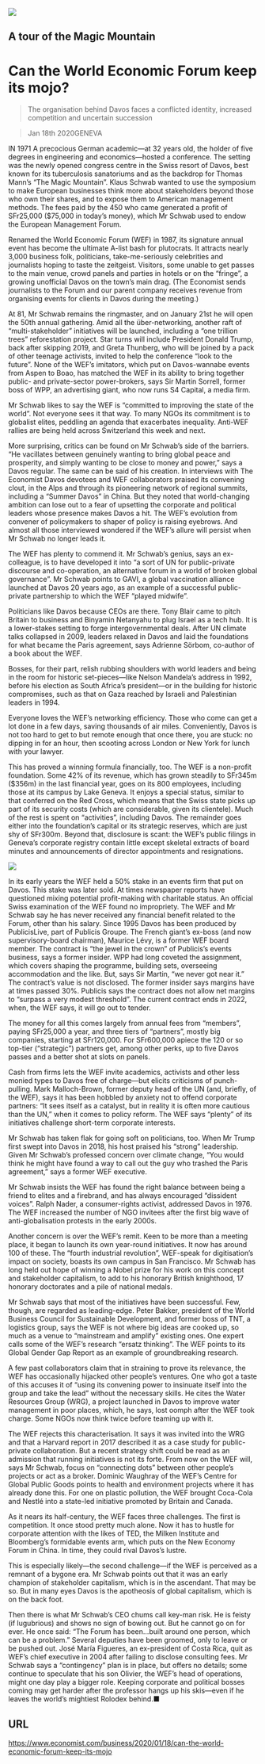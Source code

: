 ![](./images/20200118_WBP001_0.jpg)

## A tour of the Magic Mountain

# Can the World Economic Forum keep its mojo?

> The organisation behind Davos faces a conflicted identity, increased competition and uncertain succession

> Jan 18th 2020GENEVA

IN 1971 A precocious German academic—at 32 years old, the holder of five degrees in engineering and economics—hosted a conference. The setting was the newly opened congress centre in the Swiss resort of Davos, best known for its tuberculosis sanatoriums and as the backdrop for Thomas Mann’s “The Magic Mountain”. Klaus Schwab wanted to use the symposium to make European businesses think more about stakeholders beyond those who own their shares, and to expose them to American management methods. The fees paid by the 450 who came generated a profit of SFr25,000 ($75,000 in today’s money), which Mr Schwab used to endow the European Management Forum.

Renamed the World Economic Forum (WEF) in 1987, its signature annual event has become the ultimate A-list bash for plutocrats. It attracts nearly 3,000 business folk, politicians, take-me-seriously celebrities and journalists hoping to taste the zeitgeist. Visitors, some unable to get passes to the main venue, crowd panels and parties in hotels or on the “fringe”, a growing unofficial Davos on the town’s main drag. (The Economist sends journalists to the Forum and our parent company receives revenue from organising events for clients in Davos during the meeting.)

At 81, Mr Schwab remains the ringmaster, and on January 21st he will open the 50th annual gathering. Amid all the über-networking, another raft of “multi-stakeholder” initiatives will be launched, including a “one trillion trees” reforestation project. Star turns will include President Donald Trump, back after skipping 2019, and Greta Thunberg, who will be joined by a pack of other teenage activists, invited to help the conference “look to the future”. None of the WEF’s imitators, which put on Davos-wannabe events from Aspen to Boao, has matched the WEF in its ability to bring together public- and private-sector power-brokers, says Sir Martin Sorrell, former boss of WPP, an advertising giant, who now runs S4 Capital, a media firm.

Mr Schwab likes to say the WEF is “committed to improving the state of the world”. Not everyone sees it that way. To many NGOs its commitment is to globalist elites, peddling an agenda that exacerbates inequality. Anti-WEF rallies are being held across Switzerland this week and next.

More surprising, critics can be found on Mr Schwab’s side of the barriers. “He vacillates between genuinely wanting to bring global peace and prosperity, and simply wanting to be close to money and power,” says a Davos regular. The same can be said of his creation. In interviews with The Economist Davos devotees and WEF collaborators praised its convening clout, in the Alps and through its pioneering network of regional summits, including a “Summer Davos” in China. But they noted that world-changing ambition can lose out to a fear of upsetting the corporate and political leaders whose presence makes Davos a hit. The WEF’s evolution from convener of policymakers to shaper of policy is raising eyebrows. And almost all those interviewed wondered if the WEF’s allure will persist when Mr Schwab no longer leads it.

The WEF has plenty to commend it. Mr Schwab’s genius, says an ex-colleague, is to have developed it into “a sort of UN for public-private discourse and co-operation, an alternative forum in a world of broken global governance”. Mr Schwab points to GAVI, a global vaccination alliance launched at Davos 20 years ago, as an example of a successful public-private partnership to which the WEF “played midwife”.

Politicians like Davos because CEOs are there. Tony Blair came to pitch Britain to business and Binyamin Netanyahu to plug Israel as a tech hub. It is a lower-stakes setting to forge intergovernmental deals. After UN climate talks collapsed in 2009, leaders relaxed in Davos and laid the foundations for what became the Paris agreement, says Adrienne Sörbom, co-author of a book about the WEF.



Bosses, for their part, relish rubbing shoulders with world leaders and being in the room for historic set-pieces—like Nelson Mandela’s address in 1992, before his election as South Africa’s president—or in the building for historic compromises, such as that on Gaza reached by Israeli and Palestinian leaders in 1994.

Everyone loves the WEF’s networking efficiency. Those who come can get a lot done in a few days, saving thousands of air miles. Conveniently, Davos is not too hard to get to but remote enough that once there, you are stuck: no dipping in for an hour, then scooting across London or New York for lunch with your lawyer.

This has proved a winning formula financially, too. The WEF is a non-profit foundation. Some 42% of its revenue, which has grown steadily to SFr345m ($356m) in the last financial year, goes on its 800 employees, including those at its campus by Lake Geneva. It enjoys a special status, similar to that conferred on the Red Cross, which means that the Swiss state picks up part of its security costs (which are considerable, given its clientele). Much of the rest is spent on “activities”, including Davos. The remainder goes either into the foundation’s capital or its strategic reserves, which are just shy of SFr300m. Beyond that, disclosure is scant: the WEF’s public filings in Geneva’s corporate registry contain little except skeletal extracts of board minutes and announcements of director appointments and resignations.

![](./images/20200118_WBC275.png)

In its early years the WEF held a 50% stake in an events firm that put on Davos. This stake was later sold. At times newspaper reports have questioned mixing potential profit-making with charitable status. An official Swiss examination of the WEF found no impropriety. The WEF and Mr Schwab say he has never received any financial benefit related to the Forum, other than his salary. Since 1995 Davos has been produced by PublicisLive, part of Publicis Groupe. The French giant’s ex-boss (and now supervisory-board chairman), Maurice Lévy, is a former WEF board member. The contract is “the jewel in the crown” of Publicis’s events business, says a former insider. WPP had long coveted the assignment, which covers shaping the programme, building sets, overseeing accommodation and the like. But, says Sir Martin, “we never got near it.” The contract’s value is not disclosed. The former insider says margins have at times passed 30%. Publicis says the contract does not allow net margins to “surpass a very modest threshold”. The current contract ends in 2022, when, the WEF says, it will go out to tender.

The money for all this comes largely from annual fees from “members”, paying SFr25,000 a year, and three tiers of “partners”, mostly big companies, starting at SFr120,000. For SFr600,000 apiece the 120 or so top-tier (“strategic”) partners get, among other perks, up to five Davos passes and a better shot at slots on panels.

Cash from firms lets the WEF invite academics, activists and other less monied types to Davos free of charge—but elicits criticisms of punch-pulling. Mark Malloch-Brown, former deputy head of the UN (and, briefly, of the WEF), says it has been hobbled by anxiety not to offend corporate partners: “It sees itself as a catalyst, but in reality it is often more cautious than the UN,” when it comes to policy reform. The WEF says “plenty” of its initiatives challenge short-term corporate interests.

Mr Schwab has taken flak for going soft on politicians, too. When Mr Trump first swept into Davos in 2018, his host praised his “strong” leadership. Given Mr Schwab’s professed concern over climate change, “You would think he might have found a way to call out the guy who trashed the Paris agreement,” says a former WEF executive.

Mr Schwab insists the WEF has found the right balance between being a friend to elites and a firebrand, and has always encouraged “dissident voices”. Ralph Nader, a consumer-rights activist, addressed Davos in 1976. The WEF increased the number of NGO invitees after the first big wave of anti-globalisation protests in the early 2000s.

Another concern is over the WEF’s remit. Keen to be more than a meeting place, it began to launch its own year-round initiatives. It now has around 100 of these. The “fourth industrial revolution”, WEF-speak for digitisation’s impact on society, boasts its own campus in San Francisco. Mr Schwab has long held out hope of winning a Nobel prize for his work on this concept and stakeholder capitalism, to add to his honorary British knighthood, 17 honorary doctorates and a pile of national medals.

Mr Schwab says that most of the initiatives have been successful. Few, though, are regarded as leading-edge. Peter Bakker, president of the World Business Council for Sustainable Development, and former boss of TNT, a logistics group, says the WEF is not where big ideas are cooked up, so much as a venue to “mainstream and amplify” existing ones. One expert calls some of the WEF’s research “ersatz thinking”. The WEF points to its Global Gender Gap Report as an example of groundbreaking research.

A few past collaborators claim that in straining to prove its relevance, the WEF has occasionally hijacked other people’s ventures. One who got a taste of this accuses it of “using its convening power to insinuate itself into the group and take the lead” without the necessary skills. He cites the Water Resources Group (WRG), a project launched in Davos to improve water management in poor places, which, he says, lost oomph after the WEF took charge. Some NGOs now think twice before teaming up with it.

The WEF rejects this characterisation. It says it was invited into the WRG and that a Harvard report in 2017 described it as a case study for public-private collaboration. But a recent strategy shift could be read as an admission that running initiatives is not its forte. From now on the WEF will, says Mr Schwab, focus on “connecting dots” between other people’s projects or act as a broker. Dominic Waughray of the WEF’s Centre for Global Public Goods points to health and environment projects where it has already done this. For one on plastic pollution, the WEF brought Coca-Cola and Nestlé into a state-led initiative promoted by Britain and Canada.

As it nears its half-century, the WEF faces three challenges. The first is competition. It once stood pretty much alone. Now it has to hustle for corporate attention with the likes of TED, the Milken Institute and Bloomberg’s formidable events arm, which puts on the New Economy Forum in China. In time, they could rival Davos’s lustre.

This is especially likely—the second challenge—if the WEF is perceived as a remnant of a bygone era. Mr Schwab points out that it was an early champion of stakeholder capitalism, which is in the ascendant. That may be so. But in many eyes Davos is the apotheosis of global capitalism, which is on the back foot.

Then there is what Mr Schwab’s CEO chums call key-man risk. He is feisty (if lugubrious) and shows no sign of bowing out. But he cannot go on for ever. He once said: “The Forum has been...built around one person, which can be a problem.” Several deputies have been groomed, only to leave or be pushed out. José María Figueres, an ex-president of Costa Rica, quit as WEF’s chief executive in 2004 after failing to disclose consulting fees. Mr Schwab says a “contingency” plan is in place, but offers no details; some continue to speculate that his son Olivier, the WEF’s head of operations, might one day play a bigger role. Keeping corporate and political bosses coming may get harder after the professor hangs up his skis—even if he leaves the world’s mightiest Rolodex behind.■

## URL

https://www.economist.com/business/2020/01/18/can-the-world-economic-forum-keep-its-mojo
